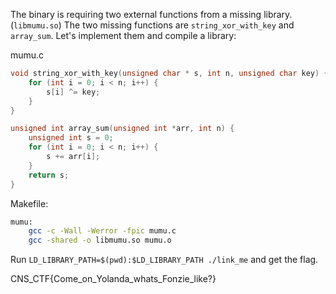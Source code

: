 The binary is requiring two external functions from a missing library. (`libmumu.so`) The two missing functions are `string_xor_with_key` and `array_sum`. Let's implement them and compile a library:

mumu.c
```c
void string_xor_with_key(unsigned char * s, int n, unsigned char key) {
    for (int i = 0; i < n; i++) {
        s[i] ^= key;
    }
}

unsigned int array_sum(unsigned int *arr, int n) {
    unsigned int s = 0;
    for (int i = 0; i < n; i++) {
        s += arr[i];
    }
    return s;
}
```

Makefile:
```bash
mumu:
	gcc -c -Wall -Werror -fpic mumu.c
	gcc -shared -o libmumu.so mumu.o
```

Run `LD_LIBRARY_PATH=$(pwd):$LD_LIBRARY_PATH ./link_me` and get the flag.

CNS_CTF{Come_on_Yolanda_whats_Fonzie_like?}

